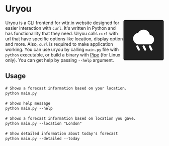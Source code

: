 # Uryou

<img src="icon.png" width=128 align="right">

Uryou is a CLI frontend for wttr.in website designed for easier interaction with `curl`.
It's written in Python and has functionallity that they need.
Uryou calls `curl` with url that have specific options like location, display option and more.
Also, `curl` is required to make application working.
You can use uryou by calling `main.py` file with `python` executable, or build a binary with [Pipe](https://gitlab.com/kostya-zero/pipe) (for Linux only).
You can get help by passing `--help` argument.

## Usage

```shell
# Shows a forecast information based on your location.
python main.py

# Shows help message
python main.py --help

# Shows a forecast information based on location you gave.
python main.py --location "London"

# Show detailed information about today's forecast
python main.py --detailed --today
```
